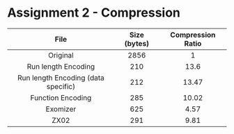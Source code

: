 # Assignment 2 - Compression

|                 File                | Size (bytes) | Compression Ratio |
|:-----------------------------------:|:------------:|:-----------------:|
|               Original              |     2856     |         1         |
|         Run length Encoding         |      210     |        13.6       |
| Run length Encoding (data specific) |      212     |       13.47       |
|          Function Encoding          |      285     |       10.02       |
|               Exomizer              |      625     |        4.57       |
|                 ZX02                |      291     |        9.81       |